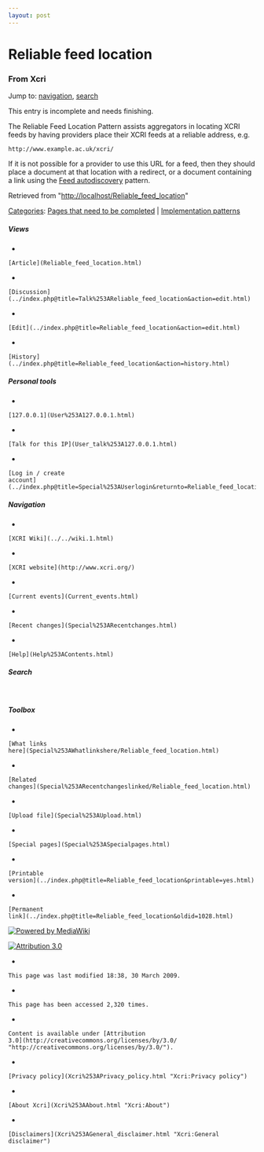 ```yaml
---
layout: post
---
```


<script>
  (function(i,s,o,g,r,a,m){i['GoogleAnalyticsObject']=r;i[r]=i[r]||function(){
  (i[r].q=i[r].q||[]).push(arguments)},i[r].l=1*new Date();a=s.createElement(o),
  m=s.getElementsByTagName(o)[0];a.async=1;a.src=g;m.parentNode.insertBefore(a,m)
  })(window,document,'script','https://www.google-analytics.com/analytics.js','ga');

  ga('create', 'UA-73710929-3', 'auto');
  ga('send', 'pageview');

</script>







Reliable feed location 
======================













### From Xcri 







Jump to: [navigation](Reliable_feed_location.html#column-one),
[search](Reliable_feed_location.html#searchInput)





This entry is incomplete and needs finishing.



The Reliable Feed Location Pattern assists aggregators in locating XCRI
feeds by having providers place their XCRI feeds at a reliable address,
e.g.

    http://www.example.ac.uk/xcri/

If it is not possible for a provider to use this URL for a feed, then
they should place a document at that location with a redirect, or a
document containing a link using the [Feed
autodiscovery](Feed_autodiscovery.html "Feed autodiscovery") pattern.



Retrieved from
"[http://localhost/Reliable\_feed\_location](Reliable_feed_location.html)"





[Categories](Special%253ACategories.html "Special:Categories"): [Pages that need to be
completed](Category%253APages_that_need_to_be_completed.html "Category:Pages that need to be completed")
| [Implementation
patterns](Category%253AImplementation_patterns.html "Category:Implementation patterns")

















##### Views



-   

    

    [Article](Reliable_feed_location.html)
-   

    

    [Discussion](../index.php@title=Talk%253AReliable_feed_location&action=edit.html)
-   

    

    [Edit](../index.php@title=Reliable_feed_location&action=edit.html)
-   

    

    [History](../index.php@title=Reliable_feed_location&action=history.html)







##### Personal tools



-   

    

    [127.0.0.1](User%253A127.0.0.1.html)
-   

    

    [Talk for this IP](User_talk%253A127.0.0.1.html)
-   

    

    [Log in / create
    account](../index.php@title=Special%253AUserlogin&returnto=Reliable_feed_location.html)











[](../../wiki.1.html "XCRI Wiki")





##### Navigation



-   

    

    [XCRI Wiki](../../wiki.1.html)
-   

    

    [XCRI website](http://www.xcri.org/)
-   

    

    [Current events](Current_events.html)
-   

    

    [Recent changes](Special%253ARecentchanges.html)
-   

    

    [Help](Help%253AContents.html)







##### Search





 









##### Toolbox



-   

    

    [What links
    here](Special%253AWhatlinkshere/Reliable_feed_location.html)
-   

    

    [Related
    changes](Special%253ARecentchangeslinked/Reliable_feed_location.html)
-   

    

    [Upload file](Special%253AUpload.html)
-   

    

    [Special pages](Special%253ASpecialpages.html)
-   

    

    [Printable
    version](../index.php@title=Reliable_feed_location&printable=yes.html)
-   

    

    [Permanent
    link](../index.php@title=Reliable_feed_location&oldid=1028.html)















[![Powered by
MediaWiki](../skins/common/images/poweredby_mediawiki_88x31.png)](http://www.mediawiki.org/)





[![Attribution 3.0
](http://i.creativecommons.org/l/by/3.0/88x31.png)](http://creativecommons.org/licenses/by/3.0/)



-   

    

    This page was last modified 18:38, 30 March 2009.
-   

    

    This page has been accessed 2,320 times.
-   

    

    Content is available under [Attribution
    3.0](http://creativecommons.org/licenses/by/3.0/ "http://creativecommons.org/licenses/by/3.0/").
-   

    

    [Privacy policy](Xcri%253APrivacy_policy.html "Xcri:Privacy policy")
-   

    

    [About Xcri](Xcri%253AAbout.html "Xcri:About")
-   

    

    [Disclaimers](Xcri%253AGeneral_disclaimer.html "Xcri:General disclaimer")





